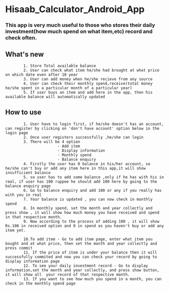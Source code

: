 # Hisaab_Calculator_Android_App

### This app is very much useful to those who stores their daily investment(how much spend on what item,etc) record and check often.

## What's new
            1. Store Total available balance
            2. User can check what item he/she had brought at what price on which date even after 10 year
            3. User can add money when he/she recieve from any source
            4. User can check their monthly spend,receive(total money he/she spent in a particular month of a particular year)
            5. If user buys an item and add here in the app, then his available balance will automatically updated
            
## How to use 
          
            1. User have to login first, if he/she doesn't has an account, can register by clicking on 'don't have account' option below in the login page
            2. Once user registers successfully ,he/she can login 
            3. There will be 4 option 
                           - Add item
                           - Display information
                           - Monthly spend
                           - Balance enquiry
            4. Firstly the user has 0 balance in his/her account, so he/she can't buy or add any item here in this app,it will show insufficient balance
            5. so user has to add some balance ,only if he has with his in real, if user has 100 ruppee he should add 100 here by going to the balance enquiry page
            6. Go to balance enquiry and add 100 or any if you really has with you in real
            7. Your balance is updated , you can now check in monthly spend 
            8. In monthly spend, set the month and year collectly and press show , it will show how much money you have received and spend in that respective month.
            9. Now according to the process of adding 100 , it will show Rs.100 in received option and 0 in spend as you haven't buy or add any item yet.
            
            10.To add item - Go to add item page, enter what item you bought and at what price, then set the month and year collectly and press commit
            11. If the price of item is under your balance then it will successfully commited and now you can check your record by going to display information page
            12. To see your daily investment record - Go to display information,set the month and year collectly, and press show button, it will show all  your record of that respective month.
            13. If you want to see how much you spend in a month, you can check in the monthly spend page
            

            
                     
          


            
     
